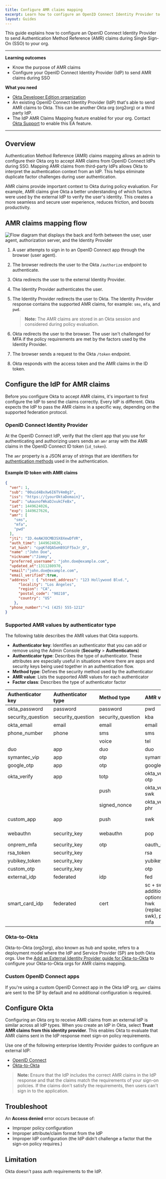 ```yaml
---
title: Configure AMR claims mapping
excerpt: Learn how to configure an OpenID Connect Identity Provider to send AMR claims during SSO to your org
layout: Guides
---
```


<ApiLifecycle access="ea" />

This guide explains how to configure an OpenID Connect Identity Provider to send Authentication Method Reference (AMR) claims during Single Sign-On (SSO) to your org.

---

**Learning outcomes**

* Know the purpose of AMR claims
* Configure your OpenID Connect Identity Provider (IdP) to send AMR claims during SSO

**What you need**

* [Okta Developer Edition organization](https://developer.okta.com/signup)
* An existing OpenID Connect Identity Provider (IdP) that's able to send AMR claims to Okta. This can be another Okta org (org2org) or a third party IdP.
* The IdP AMR Claims Mapping feature enabled for your org. Contact [Okta Support](https://support.okta.com) to enable this EA feature.

---

## Overview

Authentication Method Reference (AMR) claims mapping allows an admin to configure their Okta org to accept AMR claims from OpenID Connect IdPs during SSO. Mapping AMR claims from third-party IdPs allows Okta to interpret the authentication context from an IdP. This helps eliminate duplicate factor challenges during user authentication.

AMR claims provide important context to Okta during policy evaluation. For example, AMR claims give Okta a better understanding of which factors were used by the external IdP to verify the user's identity. This creates a more seamless and secure user experience, reduces friction, and boosts productivity.

## AMR claims mapping flow

<div class="three-quarter">

![Flow diagram that displays the back and forth between the user, user agent, authorization server, and the Identity Provider](/img/auth/amr-claims-mapping-oidc.png)

</div>

1. A user attempts to sign in to an OpenID Connect app through the browser (user agent).
2. The browser redirects the user to the Okta `/authorize` endpoint to authenticate.
3. Okta redirects the user to the external Identity Provider.
4. The Identity Provider authenticates the user.
5. The Identity Provider redirects the user to Okta. The Identity Provider response contains the supported AMR claims, for example: `sms`, `mfa`, and `pwd`.

    > **Note:** The AMR claims are stored in an Okta session and considered during policy evaluation.

6. Okta redirects the user to the browser. The user isn't challenged for MFA if the policy requirements are met by the factors used by the Identity Provider.
7. The browser sends a request to the Okta `/token` endpoint.
8. Okta responds with the access token and the AMR claims in the ID token.

## Configure the IdP for AMR claims

Before you configure Okta to accept AMR claims, it's important to first configure the IdP to send the claims correctly. Every IdP is different. Okta expects the IdP to pass the AMR claims in a specific way, depending on the supported federation protocol.

### OpenID Connect Identity Provider

At the OpenID Connect IdP, verify that the client app that you use for authenticating and authorizing users sends an `amr` array with the AMR claims in the OpenID Connect ID token (`id_token`).

The `amr` property is a JSON array of strings that are identifiers for [authentication methods](https://www.rfc-editor.org/rfc/rfc8176.html) used in the authentication. <!-- Supported values include "pwd", "mfa", "otp", "kba", "sms", "swk", and "hwk". Get Venkat input on listing all supported values in the next update of this doc -->

#### Example ID token with AMR claims

```json
{
  "ver": 1,
  "sub": "00uid4BxXw6I6TV4m0g3",
  "iss": "https://{yourOktaDomain}",
  "aud": "uAaunofWkaDJxukCFeBx",
  "iat": 1449624026,
  "exp": 1449627626,
  "amr": [
    "sms",
    "mfa",
    "pwd"
  ],
  "jti": "ID.4eAWJOCMB3SX8XewDfVR",
  "auth_time": 1449624026,
  "at_hash": "cpqKfdQA5eH891Ff5oJr_Q",
  "name" :"John Doe",
  "nickname":"Jimmy",
  "preferred_username": "john.doe@example.com",
  "updated_at":1311280970,
  "email":"john.doe@example.com",
  "email_verified":true,
  "address" : { "street_address": "123 Hollywood Blvd.",
      "locality": "Los Angeles",
      "region": "CA",
      "postal_code": "90210",
      "country": "US"
    },
  "phone_number":"+1 (425) 555-1212"
}
```

### Supported AMR values by authenticator type

The following table describes the AMR values that Okta supports.

* **Authenticator key**: Identifies an authenticator that you can add or remove using the Admin Console (**Security** > **Authenticators**)
* **Authenticator type**: Describes the type of authenticator. These attributes are especially useful in situations where there are apps and security keys being used together in an authentication flow.
* **Method type**: Defines the security method used by the authenticator
* **AMR value**: Lists the supported AMR values for each authenticator
* **Factor class**: Describes the type of authenticator factor

| Authenticator key            | Authenticator type        | Method type       | AMR value                             | Factor class          |
| :--------------------------- | :------------------------ | :---------------- | :------------------------------------ | :-------------------- |
| okta_password                | password                  | password          | pwd                                   | Knowledge             |
| security_question            | security_question         | security_question | kba                                   | Knowledge             |
| okta_email                   | email                     | email             | email                                 | Possession            |
| phone_number                 | phone                     | sms               | sms                                   | Possession            |
|                              |                           | voice             | tel                                   | Possession            |
| duo                          | app                       | duo               | duo                                   | Possession            |
| symantec_vip                 | app                       | otp               | symantec                              | Possession            |
| google_otp                   | app                       | otp               | google_otp                            | Possession            |
| okta_verify                  | app                       | totp              | okta_verify, otp                      | Possession            |
|                              |                           | push              | okta_verify, swk                      | Possession, Inherence |
|                              |                           | signed_nonce      | okta_verify, phr                      | Possession, Inherence |
| custom_app                   | app                       | push              | swk                                   | Possession, Inherence |
| webauthn                     | security_key              | webauthn          | pop                                   | Possession, Inherence |
| onprem_mfa                   | security_key              | otp               | oauth_otp                             | Possession            |
| rsa_token                    | security_key              |                   | rsa                                   | Possession            |
| yubikey_token                | security_key              |                   | yubikey                               | Possession            |
| custom_otp                   | security_key              |                   | otp                                   | Possession            |
| external_idp                 | federated                 | idp               | fed                                   | Possession            |
| smart_card_idp               | federated                 | cert              | sc + swk, additional options: hwk (replaces swk), pin, mfa    | Possession, Knowledge |

### Okta-to-Okta

Okta-to-Okta (org2org), also known as hub and spoke, refers to a deployment model where the IdP and Service Provider (SP) are both Okta orgs. Use the [Add an External Identity Provider guide for Okta-to-Okta](/docs/guides/add-an-external-idp/oktatookta/main/) to configure your Okta-to-Okta orgs for AMR claims mapping.

### Custom OpenID Connect apps

If you're using a custom OpenID Connect app in the Okta IdP org, `amr` claims are sent to the SP by default and no additional configuration is required.

## Configure Okta

Configuring an Okta org to receive AMR claims from an external IdP is similar across all IdP types. When you create an IdP in Okta, select **Trust AMR claims from this identity provider**. This enables Okta to evaluate that AMR claims sent in the IdP response meet sign-on policy requirements.

Use one of the following enterprise Identity Provider guides to configure an external IdP:

* [OpenID Connect](/docs/guides/add-an-external-idp/openidconnect/main/)
* [Okta-to-Okta](/docs/guides/add-an-external-idp/oktatookta/main/)

> **Note:** Ensure that the IdP includes the correct AMR claims in the IdP response and that the claims match the requirements of your sign-on policies. If the claims don't satisfy the requirements, then users can't sign in to the application.

## Troubleshoot

An **Access denied** error occurs because of:

* Improper policy configuration
* Improper attribute/claim format from the IdP
* Improper IdP configuration (the IdP didn't challenge a factor that the sign-on policy requires.)

## Limitation

Okta doesn't pass auth requirements to the IdP.

